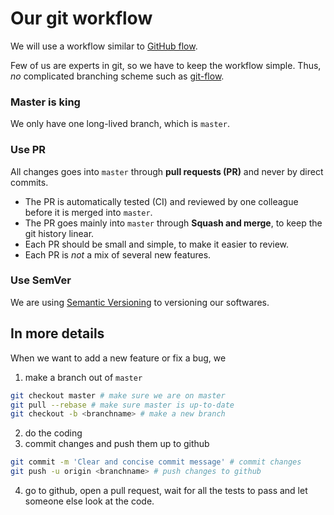 # Our git workflow

We will use a workflow similar to [GitHub flow](https://guides.github.com/introduction/flow/).

Few of us are experts in git, so we have to keep the workflow simple.
Thus, *no* complicated branching scheme such as [git-flow](https://nvie.com/posts/a-successful-git-branching-model/).

### Master is king

We only have one long-lived branch, which is `master`.

### Use PR

All changes goes into `master` through **pull requests (PR)** and never by direct commits.

- The PR is automatically tested (CI) and reviewed by one colleague before it is merged into `master`.
- The PR goes mainly into `master` through **Squash and merge**, to keep the git history linear.
- Each PR should be small and simple, to make it easier to review.
- Each PR is *not* a mix of several new features.



### Use SemVer

We are using [Semantic Versioning](https://semver.org/) to versioning our softwares. 


## In more details

When we want to add a new feature or fix a bug, we

1. make a branch out of `master`

```sh
git checkout master # make sure we are on master
git pull --rebase # make sure master is up-to-date
git checkout -b <branchname> # make a new branch
```

2. do the coding
3. commit changes and push them up to github

```sh
git commit -m 'Clear and concise commit message' # commit changes
git push -u origin <branchname> # push changes to github
```

4. go to github, open a pull request, wait for all the tests to pass and let someone else look at the code.

